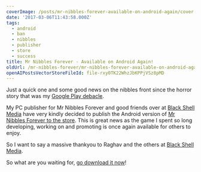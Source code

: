 ```yaml
---
coverImage: /posts/mr-nibbles-forever-available-on-android-again/cover.jpg
date: '2017-03-06T11:43:58.000Z'
tags:
  - android
  - ban
  - nibbles
  - publisher
  - store
  - success
title: Mr Nibbles Forever - Available on Android Again!
oldUrl: /mr-nibbles-forever/mr-nibbles-forever-available-on-android-again
openAIPostsVectorStoreFileId: file-rxy0TK22WhzJbKPPjVSz8pMD
---
```


Just a quick one and some good news on the nibbles front since the horror story that was my [Google Play debacle](https://www.mikecann.co.uk/misc/why-i-probably-wont-be-making-another-mobile-game-ever-again/).

My PC publisher for Mr Nibbles Forever and good friends over at [Black Shell Media](https://blackshellmedia.com/) have very kindly decided to publish the Android version of [Mr Nibbles Forever to the store](https://play.google.com/store/apps/details?id=com.blackshellmedia.mrnibblesforever). This is great news as the game I spent so long developing, working on and promoting is once again available for others to enjoy.

<!-- more -->

So I want to say a massive thankyou to Raghav and the others at [Black Shell Media](https://blackshellmedia.com/).

So what are you waiting for, [go download it now](https://play.google.com/store/apps/details?id=com.blackshellmedia.mrnibblesforever)!
